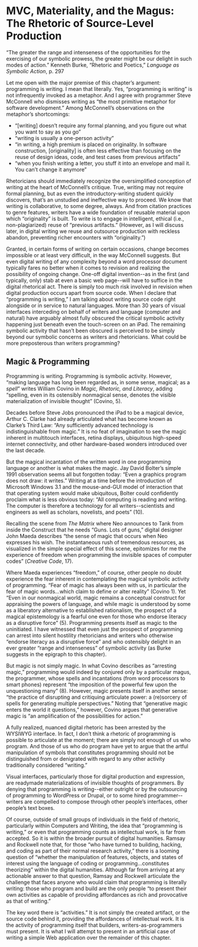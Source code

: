 # MVC, Materiality, and the Magus: The Rhetoric of Source-Level Production

“The greater the range and intenseness of the opportunities for the exercising of our symbolic prowess, the greater might be our delight in such modes of action.” Kenneth Burke, “Rhetoric and Poetics,” *Language as Symbolic Action*, p. 297

Let me open with the major premise of this chapter’s argument: programming is writing. I mean that literally. Yes, “programming is writing” is not infrequently invoked as a metaphor. And I agree with programmer Steve McConnell who dismisses writing as “the most primitive metaphor for software development.” Among McConnell’s observations on the metaphor’s shortcomings:

  * “[writing] doesn’t require any formal planning, and you figure out what you want to say as you
    go”
  * “writing is usually a one-person activity”
  * “in writing, a high premium is placed on originality. In software construction, [originality] is
    often less effective than focusing on the reuse of design ideas, code, and test cases from
    previous artifacts”
  * “when you finish writing a letter, you stuff it into an envelope and mail it. You can’t change
    it anymore”

Rhetoricians should immediately recognize the oversimplified conception of writing at the heart of McConnell’s critique. True, writing may not require formal planning, but as even the introductory-writing student quickly discovers, that’s an unstudied and ineffective way to proceed. We know that writing is collaborative, to some degree, always. And from citation practices to genre features, writers have a wide foundation of reusable material upon which “originality” is built. To write is to engage in intelligent, ethical (i.e., non-plagiarized) reuse of “previous artifacts.” (However, as I will discuss later, in digital writing we reuse and outsource production with reckless abandon, preventing richer encounters with “originality.”)

Granted, in certain forms of writing on certain occasions, change becomes impossible or at least very difficult, in the way McConnell suggests. But even digital writing of any complexity beyond a word processor document typically fares no better when it comes to revision and realizing the possibility of ongoing change. One-off digital invention--as in the first (and typically, only) stab at even a basic web page--will have to suffice in the digital rhetorical act. There is simply too much risk involved in revision when digital production occurs apart from source code. When I declare that “programming is writing,” I am talking about writing source code right alongside or in service to natural languages. More than 30 years of visual interfaces interceding on behalf of writers and language (computer and natural) have arguably almost fully obscured the critical symbolic activity happening just beneath even the touch-screen on an iPad. The remaining symbolic activity that hasn’t been obscured is perceived to be simply beyond our symbolic concerns as writers and rhetoricians. What could be more preposterous than writers programming?

## Magic & Programming

Programming is writing. Programming is symbolic activity. However, “making language has long been regarded as, in some sense, magical; as a *spell*” writes William Covino in *Magic, Rhetoric, and Literacy*, adding “spelling, even in its ostensibly nonmagical sense, denotes the visible materialization of invisible thought” (Covino, 5).

Decades before Steve Jobs pronounced the iPad to be a magical device, Arthur C. Clarke had already articulated what has become known as Clarke’s Third Law: “Any sufficiently advanced technology is indistinguishable from magic.” It is no feat of imagination to see the magic inherent in multitouch interfaces, retina displays, ubiquitous high-speed internet connectivity, and other hardware-based wonders introduced over the last decade.

But the magical incantation of the written word in one programming language or another is what makes the magic. Jay David Bolter’s simple 1991 observation seems all but forgotten today: “Even a graphics program does not draw: it writes.” Writing at a time before the introduction of Microsoft Windows 3.1 and the mouse-and-GUI model of interaction that that operating system would make ubiquitous, Bolter could confidently proclaim what is less obvious today: “All computing is reading and writing. The computer is therefore a technology for all writers--scientists and engineers as well as scholars, novelists, and poets” (10).

Recalling the scene from *The Matrix* where Neo announces to Tank from inside the Construct that he needs “Guns. Lots of guns,” digital designer John Maeda describes “the sense of magic that occurs when Neo expresses his wish. The instantaneous rush of tremendous resources, as visualized in the simple special effect of this scene, epitomizes for me the experience of freedom when programming the invisible spaces of computer codes” (*Creative Code*, 17).

Where Maeda experiences “freedom,” of course, other people no doubt experience the fear inherent in contemplating the magical symbolic activity of programming. “Fear of magic has always been with us, in particular the fear of magic words...which claim to define or alter reality” (Covino 1). Yet “Even in our nonmagical world, magic remains a conceptual construct for appraising the powers of language, and while magic is understood by some as a liberatory alternative to established rationalism, the prospect of a magical epistemology is a fearful one even for those who endorse literacy as a disruptive force” (5). Programming presents itself as magic to the uninitiated. I have witnessed that even just the prospect of programming can arrest into silent hostility rhetoricians and writers who otherwise “endorse literacy as a disruptive force” and who ostensibly delight in an ever greater “range and intenseness” of symbolic activity (as Burke suggests in the epigraph to this chapter).

But magic is not simply magic. In what Covino describes as “arresting magic,” programming would indeed by conjured only by a particular magus, the programmer, whose spells and incantations (from word processors to smart phones) represent “the imposition of the powerful few upon the unquestioning many” (8). However, magic presents itself in another sense: “the practice of disrupting and critiquing articulate power: a (re)sorcery of spells for generating multiple perspectives.” Noting that “generative magic enters the world it questions,” however, Covino argues that generative magic is “an amplification of the possibilities for action.”

A fully realized, nuanced digital rhetoric has been arrested by the WYSIWYG interface. In fact, I don’t think a rhetoric of programming is possible to articulate at the moment; there are simply not enough of us who program. And those of us who do program have yet to argue that the artful manipulation of symbols that constitutes programming should not be distinguished from or denigrated with regard to any other activity traditionally considered “writing.”

Visual interfaces, particularly those for digital production and expression, are readymade materializations of invisible thoughts of programmers. By denying that programming is writing--either outright or by the outsourcing of programming to WordPress or Drupal, or to some hired programmer--writers are compelled to compose through other people’s interfaces, other people’s text boxes.

Of course, outside of small groups of individuals in the field of rhetoric, particularly within Computers and Writing, the idea that “programming is writing,” or even that programming counts as intellectual work, is far from accepted. So it is within the broader pursuit of digital humanities. Ramsay and Rockwell note that, for those “who have turned to building, hacking, and coding as part of their normal research activity,” there is a looming question of “whether the manipulation of features, objects, and states of interest using the language of coding or programming...constitutes theorizing” within the digital humanities. Although far from arriving at any actionable answer to that question, Ramsay and Rockwell articulate the challenge that faces anyone who would claim that programming is literally writing: those who program and build are the only people “to present their own activities as capable of providing affordances as rich and provocative as that of writing.”

The key word there is “activities.” It is not simply the created artifact, or the source code behind it, providing the affordances of intellectual work. It is the activity of programming itself that builders, writers-as-programmers must present. It is what I will attempt to present in an artificial case of writing a simple Web application over the remainder of this chapter.




